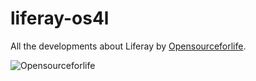 liferay-os4l
============

All the developments about Liferay by [Opensourceforlife](http://www.opensourceforlife.com).

![Opensourceforlife](http://4.bp.blogspot.com/-muxyhu-PKPs/ULCF3gc8boI/AAAAAAAAAwM/OfShEzQ74dM/s1600/os4l.PNG)